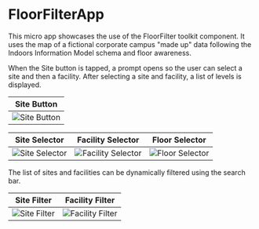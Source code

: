 # FloorFilterApp

This micro app showcases the use of the FloorFilter toolkit component. It uses the map of a fictional corporate campus "made up" data following 
the Indoors Information Model schema and floor awareness.

When the Site button is tapped, a prompt opens so the user can select a site and then a facility. After selecting a site and facility,
a list of levels is displayed.

|Site Button|
|:--:|
|![Site Button](https://github.com/Esri/arcgis-maps-sdk-kotlin-toolkit/assets/5582469/a4c28d03-5bbf-4a2f-819c-823de86a510f)|

|Site Selector|Facility Selector|Floor Selector|
|:--:|:--:|:--:|
|![Site Selector](https://github.com/Esri/arcgis-maps-sdk-kotlin-toolkit/assets/5582469/fea2ae28-0ffd-4b38-a8a1-952548aeadcc)|![Facility Selector](https://github.com/Esri/arcgis-maps-sdk-kotlin-toolkit/assets/5582469/cef7bae3-b273-4ed8-b400-12bad5d38d44)|![Floor Selector](https://github.com/Esri/arcgis-maps-sdk-kotlin-toolkit/assets/5582469/50cceda2-9b57-4596-b5eb-7c970e9aeeba)|

The list of sites and facilities can be dynamically filtered using the search bar.

|Site Filter|Facility Filter|
|:--:|:--:|
|![Site Filter](https://github.com/Esri/arcgis-maps-sdk-kotlin-toolkit/assets/5582469/743287ca-dc8f-4fb4-ae28-082a28c44f8e)|![Facility Filter](https://github.com/Esri/arcgis-maps-sdk-kotlin-toolkit/assets/5582469/049eea83-402a-4b36-b624-34e79241b5ac)|
